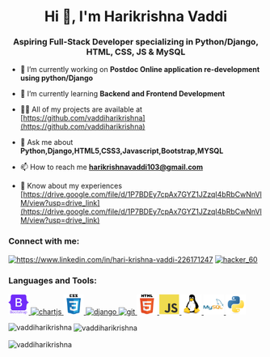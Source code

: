 <h1 align="center">Hi 👋, I'm Harikrishna Vaddi</h1>
<h3 align="center">Aspiring Full-Stack Developer specializing in Python/Django, HTML, CSS, JS & MySQL</h3>
<img src="https://img.freepik.com/free-photo/person-playing-3d-video-games-device_23-2151005751.jpg?semt=ais_items_boosted&w=740" width="450" align="right" alt="">

- 🔭 I’m currently working on **Postdoc Online application re-development using python/Django**

- 🌱 I’m currently learning **Backend and Frontend Development**

- 👨‍💻 All of my projects are available at [https://github.com/vaddiharikrishna](https://github.com/vaddiharikrishna)

- 💬 Ask me about **Python,Django,HTML5,CSS3,Javascript,Bootstrap,MYSQL**

- 📫 How to reach me **harikrishnavaddi103@gmail.com**

- 📄 Know about my experiences [https://drive.google.com/file/d/1P7BDEy7cpAx7GYZ1JZzqI4bRbCwNnVlM/view?usp=drive_link](https://drive.google.com/file/d/1P7BDEy7cpAx7GYZ1JZzqI4bRbCwNnVlM/view?usp=drive_link)

<h3 align="left">Connect with me:</h3>
<p align="left">
<a href="https://linkedin.com/in/https://www.linkedin.com/in/hari-krishna-vaddi-226171247" target="blank"><img align="center" src="https://raw.githubusercontent.com/rahuldkjain/github-profile-readme-generator/master/src/images/icons/Social/linked-in-alt.svg" alt="https://www.linkedin.com/in/hari-krishna-vaddi-226171247" height="30" width="40" /></a>
<a href="https://www.codechef.com/users/hacker_60" target="blank"><img align="center" src="https://cdn.jsdelivr.net/npm/simple-icons@3.1.0/icons/codechef.svg" alt="hacker_60" height="30" width="40" /></a>
</p>

<h3 align="left">Languages and Tools:</h3>
<p align="left"> <a href="https://getbootstrap.com" target="_blank" rel="noreferrer"> <img src="https://raw.githubusercontent.com/devicons/devicon/master/icons/bootstrap/bootstrap-plain-wordmark.svg" alt="bootstrap" width="40" height="40"/> </a> <a href="https://www.chartjs.org" target="_blank" rel="noreferrer"> <img src="https://www.chartjs.org/media/logo-title.svg" alt="chartjs" width="40" height="40"/> </a> <a href="https://www.w3schools.com/css/" target="_blank" rel="noreferrer"> <img src="https://raw.githubusercontent.com/devicons/devicon/master/icons/css3/css3-original-wordmark.svg" alt="css3" width="40" height="40"/> </a> <a href="https://www.djangoproject.com/" target="_blank" rel="noreferrer"> <img src="https://cdn.worldvectorlogo.com/logos/django.svg" alt="django" width="40" height="40"/> </a> <a href="https://git-scm.com/" target="_blank" rel="noreferrer"> <img src="https://www.vectorlogo.zone/logos/git-scm/git-scm-icon.svg" alt="git" width="40" height="40"/> </a> <a href="https://www.w3.org/html/" target="_blank" rel="noreferrer"> <img src="https://raw.githubusercontent.com/devicons/devicon/master/icons/html5/html5-original-wordmark.svg" alt="html5" width="40" height="40"/> </a> <a href="https://developer.mozilla.org/en-US/docs/Web/JavaScript" target="_blank" rel="noreferrer"> <img src="https://raw.githubusercontent.com/devicons/devicon/master/icons/javascript/javascript-original.svg" alt="javascript" width="40" height="40"/> </a> <a href="https://www.linux.org/" target="_blank" rel="noreferrer"> <img src="https://raw.githubusercontent.com/devicons/devicon/master/icons/linux/linux-original.svg" alt="linux" width="40" height="40"/> </a> <a href="https://www.mysql.com/" target="_blank" rel="noreferrer"> <img src="https://raw.githubusercontent.com/devicons/devicon/master/icons/mysql/mysql-original-wordmark.svg" alt="mysql" width="40" height="40"/> </a> <a href="https://www.python.org" target="_blank" rel="noreferrer"> <img src="https://raw.githubusercontent.com/devicons/devicon/master/icons/python/python-original.svg" alt="python" width="40" height="40"/> </a> </p>

<p><img align="left" src="https://github-readme-stats.vercel.app/api/top-langs?username=vaddiharikrishna&show_icons=true&locale=en&layout=compact" alt="vaddiharikrishna" /></p>

<p>&nbsp;<img align="center" src="https://github-readme-stats.vercel.app/api?username=vaddiharikrishna&show_icons=true&locale=en" alt="vaddiharikrishna" /></p>

<p><img align="center" src="https://github-readme-streak-stats.herokuapp.com/?user=vaddiharikrishna&" alt="vaddiharikrishna" /></p>
